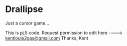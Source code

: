 # Drallipse
Just a cursor game...

This is pj.5 code.
Request permission to edit here ----> kentlouie2gas@gmail.com
Thanks, Kent
